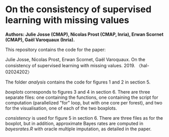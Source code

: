 # On the consistency of supervised learning with missing values

**Authors: Julie Josse (CMAP), Nicolas Prost (CMAP, Inria), Erwan Scornet (CMAP), Gaël Varoquaux (Inria).**

This repository contains the code for the paper:

Julie Josse, Nicolas Prost, Erwan Scornet, Gaël Varoquaux. On the consistency of supervised learning with missing values. 2019. 〈hal-02024202〉

The folder *analysis* contains the code for figures 1 and 2 in section 5.

*boxplots* corresponds to figures 3 and 4 in section 6. There are three separate files: one containing the functions, one containing the script for computation (parallelized "for" loop, but with one core per forest), and two for the visualisation, one of each of the two boxplots.

*consistency* is used for figure 5 in section 6. There are three files as for the boxplot, but in addition, approximate Bayes rates are computed in *bayesrates.R* with oracle multiple imputation, as detailed in the paper. 
